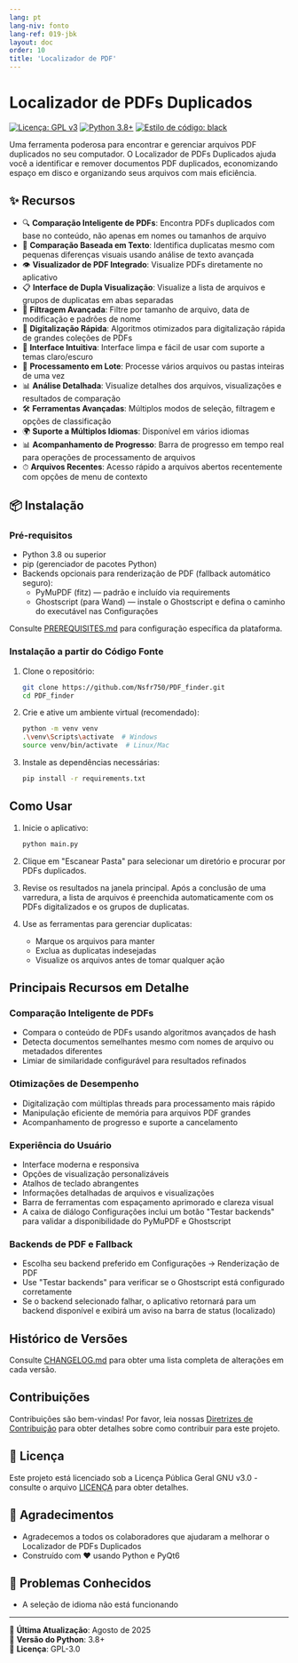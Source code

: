 ```yaml
---
lang: pt
lang-niv: fonto
lang-ref: 019-jbk
layout: doc
order: 10
title: 'Localizador de PDF'
---
```


# Localizador de PDFs Duplicados

[![Licença: GPL v3](https://img.shields.io/badge/License-GPLv3-blue.svg)](https://www.gnu.org/licenses/gpl-3.0)
[![Python 3.8+](https://img.shields.io/badge/python-3.8+-blue.svg)](https://www.python.org/downloads/)
[![Estilo de código: black](https://img.shields.io/badge/code%20style-black-000000.svg)](https://github.com/psf/black)

Uma ferramenta poderosa para encontrar e gerenciar arquivos PDF duplicados no seu computador. O Localizador de PDFs Duplicados ajuda você a identificar e remover documentos PDF duplicados, economizando espaço em disco e organizando seus arquivos com mais eficiência.

## ✨ Recursos

- 🔍 **Comparação Inteligente de PDFs**: Encontra PDFs duplicados com base no conteúdo, não apenas em nomes ou tamanhos de arquivo
- 📝 **Comparação Baseada em Texto**: Identifica duplicatas mesmo com pequenas diferenças visuais usando análise de texto avançada
- 👁 **Visualizador de PDF Integrado**: Visualize PDFs diretamente no aplicativo
- 📋 **Interface de Dupla Visualização**: Visualize a lista de arquivos e grupos de duplicatas em abas separadas
- 🎯 **Filtragem Avançada**: Filtre por tamanho de arquivo, data de modificação e padrões de nome
- 🚀 **Digitalização Rápida**: Algoritmos otimizados para digitalização rápida de grandes coleções de PDFs
- 🎨 **Interface Intuitiva**: Interface limpa e fácil de usar com suporte a temas claro/escuro
- 🔄 **Processamento em Lote**: Processe vários arquivos ou pastas inteiras de uma vez
- 📊 **Análise Detalhada**: Visualize detalhes dos arquivos, visualizações e resultados de comparação
- 🛠 **Ferramentas Avançadas**: Múltiplos modos de seleção, filtragem e opções de classificação
- 🌍 **Suporte a Múltiplos Idiomas**: Disponível em vários idiomas
- 📊 **Acompanhamento de Progresso**: Barra de progresso em tempo real para operações de processamento de arquivos
- ⏱ **Arquivos Recentes**: Acesso rápido a arquivos abertos recentemente com opções de menu de contexto

## 📦 Instalação

### Pré-requisitos

- Python 3.8 ou superior
- pip (gerenciador de pacotes Python)
- Backends opcionais para renderização de PDF (fallback automático seguro):
  - PyMuPDF (fitz) — padrão e incluído via requirements
  - Ghostscript (para Wand) — instale o Ghostscript e defina o caminho do executável nas Configurações

Consulte [PREREQUISITES.md](PREREQUISITES.md) para configuração específica da plataforma.

### Instalação a partir do Código Fonte

1. Clone o repositório:

   ```bash
   git clone https://github.com/Nsfr750/PDF_finder.git
   cd PDF_finder
   ```

2. Crie e ative um ambiente virtual (recomendado):

   ```bash
   python -m venv venv
   .\venv\Scripts\activate  # Windows
   source venv/bin/activate  # Linux/Mac
   ```

3. Instale as dependências necessárias:

   ```bash
   pip install -r requirements.txt
   ```

## Como Usar

1. Inicie o aplicativo:

   ```bash
   python main.py
   ```

2. Clique em "Escanear Pasta" para selecionar um diretório e procurar por PDFs duplicados.

3. Revise os resultados na janela principal. Após a conclusão de uma varredura, a lista de arquivos é preenchida automaticamente com os PDFs digitalizados e os grupos de duplicatas.

4. Use as ferramentas para gerenciar duplicatas:
   - Marque os arquivos para manter
   - Exclua as duplicatas indesejadas
   - Visualize os arquivos antes de tomar qualquer ação

## Principais Recursos em Detalhe

### Comparação Inteligente de PDFs

- Compara o conteúdo de PDFs usando algoritmos avançados de hash
- Detecta documentos semelhantes mesmo com nomes de arquivo ou metadados diferentes
- Limiar de similaridade configurável para resultados refinados

### Otimizações de Desempenho

- Digitalização com múltiplas threads para processamento mais rápido
- Manipulação eficiente de memória para arquivos PDF grandes
- Acompanhamento de progresso e suporte a cancelamento

### Experiência do Usuário

- Interface moderna e responsiva
- Opções de visualização personalizáveis
- Atalhos de teclado abrangentes
- Informações detalhadas de arquivos e visualizações
- Barra de ferramentas com espaçamento aprimorado e clareza visual
- A caixa de diálogo Configurações inclui um botão "Testar backends" para validar a disponibilidade do PyMuPDF e Ghostscript

### Backends de PDF e Fallback

- Escolha seu backend preferido em Configurações → Renderização de PDF
- Use "Testar backends" para verificar se o Ghostscript está configurado corretamente
- Se o backend selecionado falhar, o aplicativo retornará para um backend disponível e exibirá um aviso na barra de status (localizado)

## Histórico de Versões

Consulte [CHANGELOG.md](CHANGELOG.md) para obter uma lista completa de alterações em cada versão.

## Contribuições

Contribuições são bem-vindas! Por favor, leia nossas [Diretrizes de Contribuição](CONTRIBUTING.md) para obter detalhes sobre como contribuir para este projeto.

## 📄 Licença

Este projeto está licenciado sob a Licença Pública Geral GNU v3.0 - consulte o arquivo [LICENÇA](LICENÇA) para obter detalhes.

## 🙏 Agradecimentos

- Agradecemos a todos os colaboradores que ajudaram a melhorar o Localizador de PDFs Duplicados
- Construído com ❤️ usando Python e PyQt6

## 🐞 Problemas Conhecidos

- A seleção de idioma não está funcionando

---

📅 **Última Atualização**: Agosto de 2025  
🐍 **Versão do Python**: 3.8+  
📜 **Licença**: GPL-3.0

